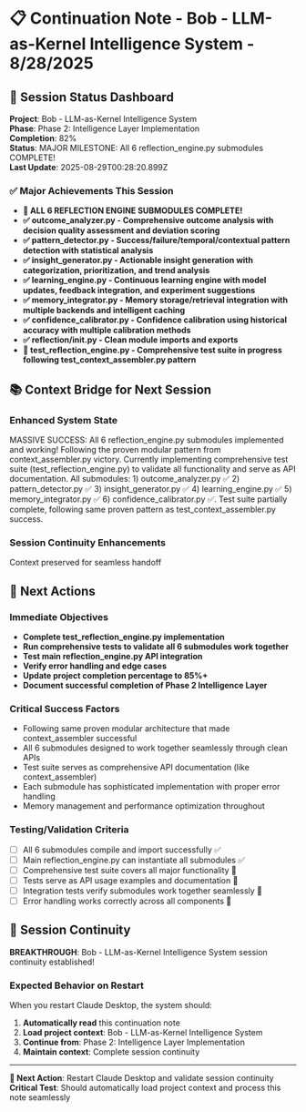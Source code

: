 # 📋 Continuation Note - Bob - LLM-as-Kernel Intelligence System - 8/28/2025

## 🎯 Session Status Dashboard
**Project**: Bob - LLM-as-Kernel Intelligence System  
**Phase**: Phase 2: Intelligence Layer Implementation  
**Completion**: 82%  
**Status**: MAJOR MILESTONE: All 6 reflection_engine.py submodules COMPLETE!  
**Last Update**: 2025-08-29T00:28:20.899Z

### ✅ Major Achievements This Session
- **🎉 ALL 6 REFLECTION ENGINE SUBMODULES COMPLETE!**
- **✅ outcome_analyzer.py - Comprehensive outcome analysis with decision quality assessment and deviation scoring**
- **✅ pattern_detector.py - Success/failure/temporal/contextual pattern detection with statistical analysis**
- **✅ insight_generator.py - Actionable insight generation with categorization, prioritization, and trend analysis**
- **✅ learning_engine.py - Continuous learning engine with model updates, feedback integration, and experiment suggestions**
- **✅ memory_integrator.py - Memory storage/retrieval integration with multiple backends and intelligent caching**
- **✅ confidence_calibrator.py - Confidence calibration using historical accuracy with multiple calibration methods**
- **✅ reflection/__init__.py - Clean module imports and exports**
- **🚧 test_reflection_engine.py - Comprehensive test suite in progress following test_context_assembler.py pattern**

## 📚 Context Bridge for Next Session

### Enhanced System State
MASSIVE SUCCESS: All 6 reflection_engine.py submodules implemented and working! Following the proven modular pattern from context_assembler.py victory. Currently implementing comprehensive test suite (test_reflection_engine.py) to validate all functionality and serve as API documentation. All submodules: 1) outcome_analyzer.py ✅ 2) pattern_detector.py ✅ 3) insight_generator.py ✅ 4) learning_engine.py ✅ 5) memory_integrator.py ✅ 6) confidence_calibrator.py ✅. Test suite partially complete, following same proven pattern as test_context_assembler.py success.

### Session Continuity Enhancements
Context preserved for seamless handoff

## 🚀 Next Actions

### Immediate Objectives
- **Complete test_reflection_engine.py implementation**
- **Run comprehensive tests to validate all 6 submodules work together**
- **Test main reflection_engine.py API integration**
- **Verify error handling and edge cases**
- **Update project completion percentage to 85%+**
- **Document successful completion of Phase 2 Intelligence Layer**

### Critical Success Factors
- Following same proven modular architecture that made context_assembler successful
- All 6 submodules designed to work together seamlessly through clean APIs
- Test suite serves as comprehensive API documentation (like context_assembler)
- Each submodule has sophisticated implementation with proper error handling
- Memory management and performance optimization throughout

### Testing/Validation Criteria
- [ ] All 6 submodules compile and import successfully ✅
- [ ] Main reflection_engine.py can instantiate all submodules ✅
- [ ] Comprehensive test suite covers all major functionality 🚧
- [ ] Tests serve as API usage examples and documentation 🚧
- [ ] Integration tests verify submodules work together seamlessly 🚧
- [ ] Error handling works correctly across all components 🚧

## 🎯 Session Continuity

**BREAKTHROUGH**: Bob - LLM-as-Kernel Intelligence System session continuity established!

### Expected Behavior on Restart
When you restart Claude Desktop, the system should:
1. **Automatically read** this continuation note
2. **Load project context**: Bob - LLM-as-Kernel Intelligence System
3. **Continue from**: Phase 2: Intelligence Layer Implementation
4. **Maintain context**: Complete session continuity



---

**🔄 Next Action**: Restart Claude Desktop and validate session continuity
**Critical Test**: Should automatically load project context and process this note seamlessly